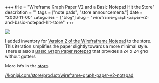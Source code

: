 +++
title = "Wireframe Graph Paper V2 and a Basic Notepad Hit the Store"
description = ""
tags = ["note pads", "store announcements"]
date = "2008-11-06"
categories = ["blog"]
slug = "wireframe-graph-paper-v2-and-basic-notepad-hit-store"
+++



  <div class="notebook-screenshot"><a href="http://shop.konigi.com/product/wireframe-graph-paper-v2-notepad?q=store/product/wireframe-graph-paper-v2-notepad"><img src="//konigi.com/media/bluga/wt491341b27ce08_0.jpg"/></a></div><p>I added inventory for <a href="http://shop.konigi.com/product/wireframe-graph-paper-v2-notepad?q=store/product/wireframe-graph-paper-v2-notepad">Version 2 of the Wirefraframe Notepad</a> to the store. This iteration simplifies the paper slightly towards a more minimal style. There is also a <a href="http://shop.konigi.com/product/basic-graph-paper-notepad?q=store/product/basic-graph-paper-notepad">Basic Graph Paper Notepad</a> that provides a 24 x 24 grid without gutters.</p>
<p>More info in the <a href="http://shop.konigi.com/?q=store">store</a>.</p>
    
  <a href="http://shop.konigi.com/product/wireframe-graph-paper-v2-notepad?q=store/product/wireframe-graph-paper-v2-notepad">//konigi.com/store/product/wireframe-graph-paper-v2-notepad</a>
